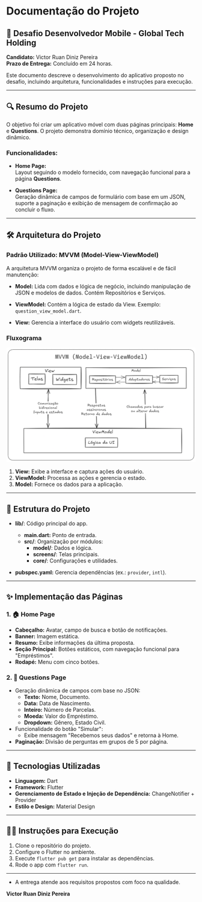 # Documentação do Projeto

## 📱 Desafio Desenvolvedor Mobile - Global Tech Holding

**Candidato:** Victor Ruan Diniz Pereira  
**Prazo de Entrega:** Concluído em 24 horas.

Este documento descreve o desenvolvimento do aplicativo proposto no desafio, incluindo arquitetura, funcionalidades e instruções para execução.

---

## 🔍 Resumo do Projeto

O objetivo foi criar um aplicativo móvel com duas páginas principais: **Home** e **Questions**. O projeto demonstra domínio técnico, organização e design dinâmico.

### Funcionalidades:

- **Home Page:**  
  Layout seguindo o modelo fornecido, com navegação funcional para a página **Questions**.

- **Questions Page:**  
  Geração dinâmica de campos de formulário com base em um JSON, suporte a paginação e exibição de mensagem de confirmação ao concluir o fluxo.

---

## 🛠️ Arquitetura do Projeto

### Padrão Utilizado: **MVVM (Model-View-ViewModel)**

A arquitetura MVVM organiza o projeto de forma escalável e de fácil manutenção:

- **Model:**
  Lida com dados e lógica de negócio, incluindo manipulação de JSON e modelos de dados.
  Contém Repositórios e Serviços.

- **ViewModel:**
  Contém a lógica de estado da View. Exemplo: `question_view_model.dart`.

- **View:**
  Gerencia a interface do usuário com widgets reutilizáveis.

### Fluxograma

![Arquitetura MVVM](./docs/app_arch.png)

1. **View:** Exibe a interface e captura ações do usuário.
2. **ViewModel:** Processa as ações e gerencia o estado.
3. **Model:** Fornece os dados para a aplicação.

---

## 📂 Estrutura do Projeto

- **lib/**: Código principal do app.
  - **main.dart:** Ponto de entrada.
  - **src/**: Organização por módulos:
    - **model/**: Dados e lógica.
    - **screens/**: Telas principais.
    - **core/**: Configurações e utilidades.

- **pubspec.yaml:** Gerencia dependências (ex.: `provider`, `intl`).

---

## ✨ Implementação das Páginas

### 1. 🏠 Home Page

- **Cabeçalho:** Avatar, campo de busca e botão de notificações.  
- **Banner:** Imagem estática.  
- **Resumo:** Exibe informações da última proposta.  
- **Seção Principal:** Botões estáticos, com navegação funcional para "Empréstimos".  
- **Rodapé:** Menu com cinco botões.

### 2. 📝 Questions Page

- Geração dinâmica de campos com base no JSON:
  - **Texto:** Nome, Documento.
  - **Data:** Data de Nascimento.
  - **Inteiro:** Número de Parcelas.
  - **Moeda:** Valor do Empréstimo.
  - **Dropdown:** Gênero, Estado Civil.
- Funcionalidade do botão "Simular":
  - Exibe mensagem "Recebemos seus dados" e retorna à Home.
- **Paginação:** Divisão de perguntas em grupos de 5 por página.

---

## 🚀 Tecnologias Utilizadas

- **Linguagem:** Dart  
- **Framework:** Flutter  
- **Gerenciamento de Estado e Injeção de Dependência:** ChangeNotifier + Provider  
- **Estilo e Design:** Material Design

---

## 🧑‍💻 Instruções para Execução

1. Clone o repositório do projeto.
2. Configure o Flutter no ambiente.
3. Execute `flutter pub get` para instalar as dependências.
4. Rode o app com `flutter run`.

---

- A entrega atende aos requisitos propostos com foco na qualidade.

**Victor Ruan Diniz Pereira**  

